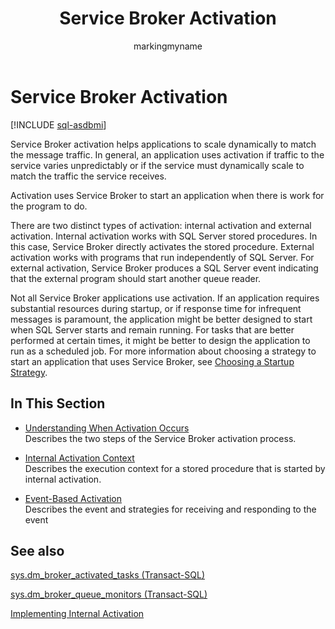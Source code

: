 ﻿---
title: Service Broker Activation
description: "Service Broker activation helps applications to scale dynamically to match the message traffic."
ms.prod: sql
ms.technology: configuration
ms.topic: conceptual
author: markingmyname
ms.author: maghan
ms.reviewer: mikeray
ms.date: "03/30/2022"
---

# Service Broker Activation

[!INCLUDE [sql-asdbmi](../../includes/applies-to-version/sql-asdbmi.md)]

Service Broker activation helps applications to scale dynamically to match the message traffic. In general, an application uses activation if traffic to the service varies unpredictably or if the service must dynamically scale to match the traffic the service receives.

Activation uses Service Broker to start an application when there is work for the program to do.

There are two distinct types of activation: internal activation and external activation. Internal activation works with SQL Server stored procedures. In this case, Service Broker directly activates the stored procedure. External activation works with programs that run independently of SQL Server. For external activation, Service Broker produces a SQL Server event indicating that the external program should start another queue reader.

Not all Service Broker applications use activation. If an application requires substantial resources during startup, or if response time for infrequent messages is paramount, the application might be better designed to start when SQL Server starts and remain running. For tasks that are better performed at certain times, it might be better to design the application to run as a scheduled job. For more information about choosing a strategy to start an application that uses Service Broker, see [Choosing a Startup Strategy](choosing-a-startup-strategy.md).

## In This Section



  - [Understanding When Activation Occurs](understanding-when-activation-occurs.md)  
    Describes the two steps of the Service Broker activation process.

  - [Internal Activation Context](internal-activation-context.md)  
    Describes the execution context for a stored procedure that is started by internal activation.

  - [Event-Based Activation](event-based-activation.md)  
    Describes the event and strategies for receiving and responding to the event

## See also

[sys.dm_broker_activated_tasks (Transact-SQL)](../../relational-databases/system-dynamic-management-views/sys-dm-broker-activated-tasks-transact-sql.md)

[sys.dm_broker_queue_monitors (Transact-SQL)](../../relational-databases/system-dynamic-management-views/sys-dm-broker-queue-monitors-transact-sql.md)



[Implementing Internal Activation](implementing-internal-activation.md)

